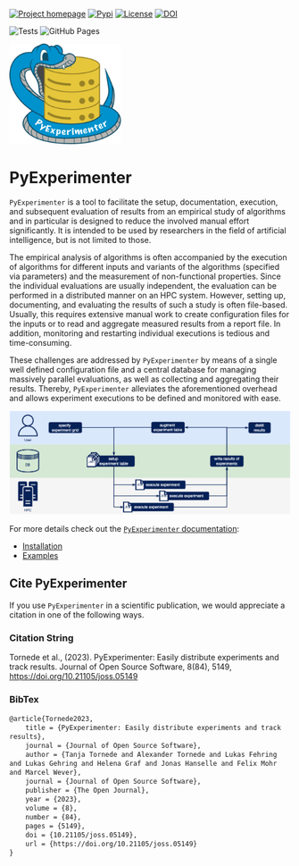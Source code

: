 [![Project homepage](https://img.shields.io/badge/Project%20homepage-tornede.github.io/py_experimenter-0092CD)](https://tornede.github.io/py_experimenter)
[![Pypi](https://img.shields.io/pypi/v/py_experimenter)](https://pypi.org/project/py-experimenter/)
[![License](https://img.shields.io/github/license/tornede/py_experimenter)](https://tornede.github.io/py_experimenter/license.html)
[![DOI](https://joss.theoj.org/papers/10.21105/joss.05149/status.svg)](https://doi.org/10.21105/joss.05149)

![Tests](https://github.com/tornede/py_experimenter/actions/workflows/tests.yml/badge.svg)
![GitHub Pages](https://github.com/tornede/py_experimenter/actions/workflows/github-pages.yml/badge.svg)

<img src="docs/source/_static/py-experimenter-logo.png" alt="PyExperimenter Logo: Python biting a database" width="200px"/>

# PyExperimenter

`PyExperimenter` is a tool to facilitate the setup, documentation, execution, and subsequent evaluation of results from an empirical study of algorithms and in particular is designed to reduce the involved manual effort significantly.
It is intended to be used by researchers in the field of artificial intelligence, but is not limited to those.

The empirical analysis of algorithms is often accompanied by the execution of algorithms for different inputs and variants of the algorithms (specified via parameters) and the measurement of non-functional properties.
Since the individual evaluations are usually independent, the evaluation can be performed in a distributed manner on an HPC system.
However, setting up, documenting, and evaluating the results of such a study is often file-based.
Usually, this requires extensive manual work to create configuration files for the inputs or to read and aggregate measured results from a report file.
In addition, monitoring and restarting individual executions is tedious and time-consuming.

These challenges are addressed by `PyExperimenter` by means of a single well defined configuration file and a central database for managing massively parallel evaluations, as well as collecting and aggregating their results.
Thereby, `PyExperimenter` alleviates the aforementioned overhead and allows experiment executions to be defined and monitored with ease.

![General schema of `PyExperimenter`.](docs/source/_static/workflow.png)

For more details check out the [`PyExperimenter` documentation](https://tornede.github.io/py_experimenter/):

- [Installation](https://tornede.github.io/py_experimenter/installation.html)
- [Examples](https://tornede.github.io/py_experimenter/examples/example_general_usage.html)

## Cite PyExperimenter

If you use `PyExperimenter` in a scientific publication, we would appreciate a citation in one of the following ways.

### Citation String

Tornede et al., (2023). PyExperimenter: Easily distribute experiments and track results. Journal of Open Source Software, 8(84), 5149, https://doi.org/10.21105/joss.05149

### BibTex
```
@article{Tornede2023, 
    title = {PyExperimenter: Easily distribute experiments and track results}, 
    journal = {Journal of Open Source Software},
    author = {Tanja Tornede and Alexander Tornede and Lukas Fehring and Lukas Gehring and Helena Graf and Jonas Hanselle and Felix Mohr and Marcel Wever}, 
    journal = {Journal of Open Source Software},
    publisher = {The Open Journal},  
    year = {2023}, 
    volume = {8}, 
    number = {84}, 
    pages = {5149}, 
    doi = {10.21105/joss.05149}, 
    url = {https://doi.org/10.21105/joss.05149}
}
```
